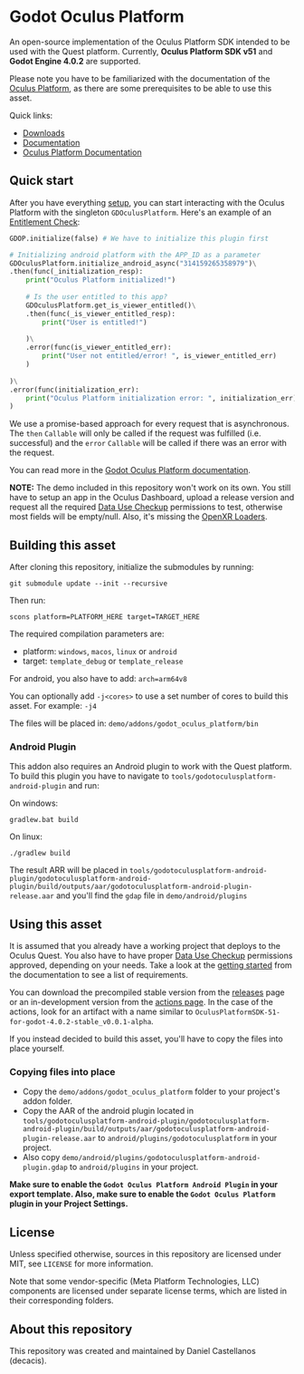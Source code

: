 # Godot Oculus Platform

An open-source implementation of the Oculus Platform SDK intended to be used with the Quest platform.
Currently, **Oculus Platform SDK v51** and **Godot Engine 4.0.2** are supported.

Please note you have to be familiarized with the documentation of the [Oculus Platform](https://developer.oculus.com/documentation/native/ps-platform-intro/), as there are some prerequisites to be able to use this asset.

Quick links:

- [Downloads](https://github.com/decacis/godot_oculus_platform/releases)
- [Documentation](https://decacis.github.io/godot_oculus_platform/)
- [Oculus Platform Documentation](https://developer.oculus.com/documentation/native/ps-platform-intro/)

## Quick start

After you have everything [setup](https://decacis.github.io/godot_oculus_platform/getting-started/), you can start interacting with the Oculus Platform with the singleton `GDOculusPlatform`. Here's an example of an [Entitlement Check](https://developer.oculus.com/documentation/native/ps-entitlement-check/):

```python
GDOP.initialize(false) # We have to initialize this plugin first

# Initializing android platform with the APP_ID as a parameter
GDOculusPlatform.initialize_android_async("314159265358979")\
.then(func(_initialization_resp):
    print("Oculus Platform initialized!")
    
    # Is the user entitled to this app?
    GDOculusPlatform.get_is_viewer_entitled()\
    .then(func(_is_viewer_entitled_resp):
        print("User is entitled!")
        
    )\
    .error(func(is_viewer_entitled_err):
        print("User not entitled/error! ", is_viewer_entitled_err)
    )
    
)\
.error(func(initialization_err):
    print("Oculus Platform initialization error: ", initialization_err)
)
```

We use a promise-based approach for every request that is asynchronous. The `then` `Callable` will only be called if the request was fulfilled (i.e. successful) and the `error` `Callable` will be called if there was an error with the request.

You can read more in the [Godot Oculus Platform documentation](https://decacis.github.io/godot_oculus_platform/).

**NOTE:** The demo included in this repository won't work on its own. You still have to setup an app in the Oculus Dashboard, upload a release version and request all the required [Data Use Checkup](https://developer.oculus.com/resources/publish-data-use/) permissions to test, otherwise most fields will be empty/null. Also, it's missing the [OpenXR Loaders](https://github.com/GodotVR/godot_openxr_loaders).

## Building this asset

After cloning this repository, initialize the submodules by running:
```
git submodule update --init --recursive
```

Then run:
```
scons platform=PLATFORM_HERE target=TARGET_HERE
```

The required compilation parameters are:
- platform: `windows`, `macos`, `linux` or `android`
- target: `template_debug` or `template_release`

For android, you also have to add: `arch=arm64v8`

You can optionally add `-j<cores>` to use a set number of cores to build this asset. For example: `-j4`

The files will be placed in: `demo/addons/godot_oculus_platform/bin`

### Android Plugin
This addon also requires an Android plugin to work with the Quest platform. To build this plugin you have to navigate to `tools/godotoculusplatform-android-plugin` and run:

On windows:
```
gradlew.bat build
```

On linux:
```
./gradlew build
```

The result ARR will be placed in `tools/godotoculusplatform-android-plugin/godotoculusplatform-android-plugin/build/outputs/aar/godotoculusplatform-android-plugin-release.aar` and you'll find the `gdap` file in `demo/android/plugins`

## Using this asset

It is assumed that you already have a working project that deploys to the Oculus Quest. You also have to have proper [Data Use Checkup](https://developer.oculus.com/resources/publish-data-use/) permissions approved, depending on your needs. Take a look at the [getting started](https://decacis.github.io/godot_oculus_platform/getting-started/) from the documentation to see a list of requirements.

You can download the precompiled stable version from the [releases](https://github.com/decacis/godot_oculus_platform/releases) page or an in-development version from the [actions page](https://github.com/decacis/godot_oculus_platform/actions). In the case of the actions, look for an artifact with a name similar to `OculusPlatformSDK-51-for-godot-4.0.2-stable_v0.0.1-alpha`.

If you instead decided to build this asset, you'll have to copy the files into place yourself.

### Copying files into place

- Copy the `demo/addons/godot_oculus_platform` folder to your project's addon folder.
- Copy the AAR of the android plugin located in `tools/godotoculusplatform-android-plugin/godotoculusplatform-android-plugin/build/outputs/aar/godotoculusplatform-android-plugin-release.aar` to `android/plugins/godotoculusplatform` in your project.
- Also copy `demo/android/plugins/godotoculusplatform-android-plugin.gdap` to `android/plugins` in your project.

**Make sure to enable the `Godot Oculus Platform Android Plugin` in your export template. Also, make sure to enable the `Godot Oculus Platform` plugin in your Project Settings.**

## License

Unless specified otherwise, sources in this repository are licensed under MIT, see `LICENSE` for more information.

Note that some vendor-specific (Meta Platform Technologies, LLC) components are licensed under separate license terms, which are listed in their corresponding folders.

## About this repository

This repository was created and maintained by Daniel Castellanos (decacis).
